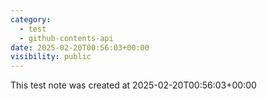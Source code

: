 ```yaml
---
category:
  - test
  - github-contents-api
date: 2025-02-20T00:56:03+00:00
visibility: public
---
```


This test note was created at 2025-02-20T00:56:03+00:00